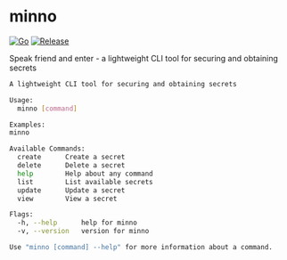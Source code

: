 # minno

[![Go](https://github.com/engmtcdrm/minno/actions/workflows/build.yml/badge.svg)](https://github.com/engmtcdrm/minno/actions/workflows/build.yml)
[![Release](https://img.shields.io/github/v/release/engmtcdrm/minno.svg?label=Latest%20Release)](https://github.com/engmtcdrm/minno/releases/latest)

Speak friend and enter - a lightweight CLI tool for securing and obtaining secrets

```sh
A lightweight CLI tool for securing and obtaining secrets

Usage:
  minno [command]

Examples:
minno

Available Commands:
  create      Create a secret
  delete      Delete a secret
  help        Help about any command
  list        List available secrets
  update      Update a secret
  view        View a secret

Flags:
  -h, --help      help for minno
  -v, --version   version for minno

Use "minno [command] --help" for more information about a command.
```
